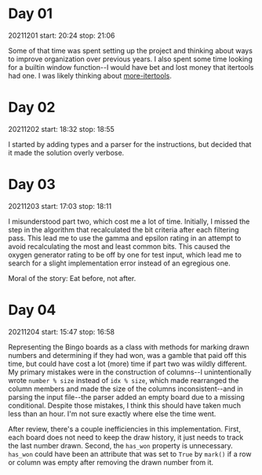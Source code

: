# Day 01

20211201
start: 20:24
stop: 21:06

Some of that time was spent setting up the project and thinking about ways to improve organization over previous years. I also spent some time looking for a builtin window function--I would have bet and lost money that itertools had one. I was likely thinking about [more-itertools](https://more-itertools.readthedocs.io/en/stable/api.html#more_itertools.chunked).

# Day 02

20211202
start: 18:32
stop: 18:55

I started by adding types and a parser for the instructions, but decided that it made the solution overly verbose.

# Day 03

20211203
start: 17:03
stop: 18:11

I misunderstood part two, which cost me a lot of time. Initially, I missed the step in the algorithm that recalculated the bit criteria after each filtering pass. This lead me to use the gamma and epsilon rating in an attempt to avoid recalculating the most and least common bits. This caused the oxygen generator rating to be off by one for test input, which lead me to search for a slight implementation error instead of an egregious one.

Moral of the story: Eat before, not after.

# Day 04

20211204
start: 15:47
stop: 16:58

Representing the Bingo boards as a class with methods for marking drawn numbers and determining if they had won, was a gamble that paid off this time, but could have cost a lot (more) time if part two was wildly different. My primary mistakes were in the construction of columns--I unintentionally wrote `number % size` instead of `idx % size`, which made rearranged the column members and made the size of the columns inconsistent--and in parsing the input file--the parser added an empty board due to a missing conditional. Despite those mistakes, I think this should have taken much less than an hour. I'm not sure exactly where else the time went.

After review, there's a couple inefficiencies in this implementation. First, each board does not need to keep the draw history, it just needs to track the last number drawn. Second, the `has_won` property is unnecessary. `has_won` could have been an attribute that was set to `True` by `mark()` if a row or column was empty after removing the drawn number from it.
